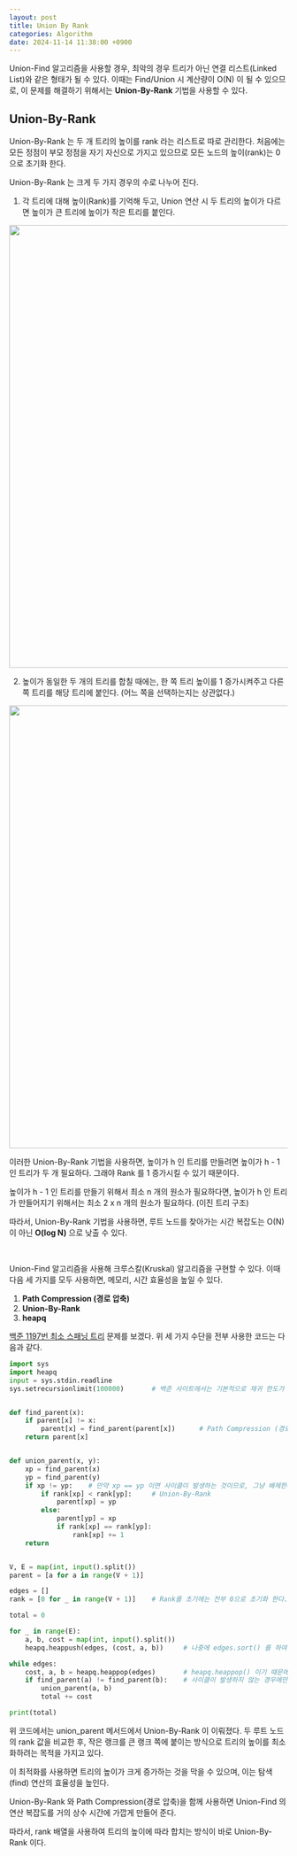 ```yaml
---
layout: post
title: Union By Rank
categories: Algorithm
date: 2024-11-14 11:38:00 +0900
---
```

Union-Find 알고리즘을 사용할 경우, 최악의 경우 트리가 아닌 연결 리스트(Linked List)와 같은 형태가 될 수 있다. 이때는 Find/Union 시 계산량이 O(N) 이 될 수 있으므로, 이 문제를 해결하기 위해서는 <b>Union-By-Rank</b> 기법을 사용할 수 있다.

## Union-By-Rank

Union-By-Rank 는 두 개 트리의 높이를 rank 라는 리스트로 따로 관리한다. 처음에는 모든 정점이 부모 정점을 자기 자신으로 가지고 있으므로 모든 노드의 높이(rank)는 0 으로 초기화 한다.

Union-By-Rank 는 크게 두 가지 경우의 수로 나누어 진다.

1. 각 트리에 대해 높이(Rank)를 기억해 두고, Union 연산 시 두 트리의 높이가 다르면 높이가 큰 트리에 높이가 작은 트리를 붙인다.

<img src="https://github.com/user-attachments/assets/c2eb8320-60cc-4a98-be83-f96972419a4c" width="800px" />

<br>

2. 높이가 동일한 두 개의 트리를 합칠 때에는, 한 쪽 트리 높이를 1 증가시켜주고 다른 쪽 트리를 해당 트리에 붙인다. (어느 쪽을 선택하는지는 상관없다.)

<img src="https://github.com/user-attachments/assets/28eacad9-5fd5-4730-8f8e-60ae8345089c" width="800px" />

<br>

이러한 Union-By-Rank 기법을 사용하면, 높이가 h 인 트리를 만들려면 높이가 h - 1 인 트리가 두 개 필요하다. 그래야 Rank 를 1 증가시킬 수 있기 때문이다.

높이가 h - 1 인 트리를 만들기 위해서 최소 n 개의 원소가 필요하다면, 높이가 h 인 트리가 만들어지기 위해서는 최소 2 x n 개의 원소가 필요하다. (이진 트리 구조)

따라서, Union-By-Rank 기법을 사용하면, 루트 노드를 찾아가는 시간 복잡도는 O(N) 이 아닌 <b>O(log N)</b> 으로 낮출 수 있다.

<br>

Union-Find 알고리즘을 사용해 크루스칼(Kruskal) 알고리즘을 구현할 수 있다. 이때 다음 세 가지를 모두 사용하면, 메모리, 시간 효율성을 높일 수 있다.

1. <b>Path Compression (경로 압축)</b>
2. <b>Union-By-Rank</b>
3. <b>heapq</b>

<a href="https://www.acmicpc.net/problem/1197">백준 1197번 최소 스패닝 트리</a> 문제를 보겠다. 위 세 가지 수단을 전부 사용한 코드는 다음과 같다.

```python
import sys
import heapq
input = sys.stdin.readline
sys.setrecursionlimit(100000)       # 백준 사이트에서는 기본적으로 재귀 한도가 10000으로 설정돼 있어서 풀어준다. 


def find_parent(x):
    if parent[x] != x:
        parent[x] = find_parent(parent[x])      # Path Compression (경로 압축)
    return parent[x]


def union_parent(x, y):
    xp = find_parent(x)
    yp = find_parent(y)
    if xp != yp:    # 만약 xp == yp 이면 사이클이 발생하는 것이므로, 그냥 배제한다.
        if rank[xp] < rank[yp]:     # Union-By-Rank
            parent[xp] = yp
        else:
            parent[yp] = xp
            if rank[xp] == rank[yp]:
                rank[xp] += 1
    return


V, E = map(int, input().split())
parent = [a for a in range(V + 1)]

edges = []
rank = [0 for _ in range(V + 1)]    # Rank를 초기에는 전부 0으로 초기화 한다.

total = 0

for _ in range(E):
    a, b, cost = map(int, input().split())
    heapq.heappush(edges, (cost, a, b))     # 나중에 edges.sort() 를 하여 시간과 공간을 많이 잡아먹기 보다는, 아얘 heapq.heappush() 를 사용한다.

while edges:
    cost, a, b = heapq.heappop(edges)       # heapq.heappop() 이기 때문에, 최솟값을 먼저 꺼낸다. (cost, a, b) 의 튜플인 경우, 튜플의 첫 번째 요소인 cost 가 최솟값인 것부터 꺼낸다.
    if find_parent(a) != find_parent(b):    # 사이클이 발생하지 않는 경우에만
        union_parent(a, b)
        total += cost

print(total)
```

위 코드에서는 union_parent 메서드에서 Union-By-Rank 이 이뤄졌다. 두 루트 노드의 rank 값을 비교한 후, 작은 랭크를 큰 랭크 쪽에 붙이는 방식으로 트리의 높이를 최소화하려는 목적을 가지고 있다.

이 최적화를 사용하면 트리의 높이가 크게 증가하는 것을 막을 수 있으며, 이는 탐색(find) 연산의 효율성을 높인다.

Union-By-Rank 와 Path Compression(경로 압축)을 함께 사용하면 Union-Find 의 연산 복잡도를 거의 상수 시간에 가깝게 만들어 준다.

따라서, rank 배열을 사용하여 트리의 높이에 따라 합치는 방식이 바로 Union-By-Rank 이다.